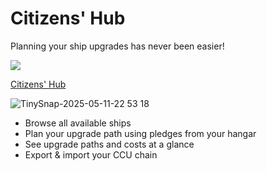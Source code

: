 # Citizens' Hub

Planning your ship upgrades has never been easier!

![](https://dcbadge.limes.pink/api/server/AEuRtb5Vy8)

[Citizens' Hub](https://citizenshub.app/ccu-planner)

![TinySnap-2025-05-11-22 53 18](https://github.com/user-attachments/assets/01c2322d-c0eb-4bec-94ef-7aa302c99e42)

- Browse all available ships
- Plan your upgrade path using pledges from your hangar
- See upgrade paths and costs at a glance
- Export & import your CCU chain
